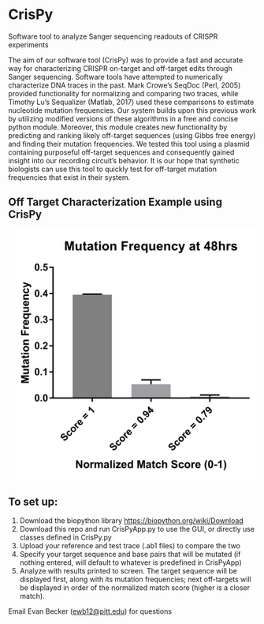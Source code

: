 # CrisPy
Software tool to analyze Sanger sequencing readouts of CRISPR experiments

The aim of our software tool (CrisPy) was to provide a fast and accurate way for characterizing CRISPR on-target and off-target edits through Sanger sequencing. Software tools have attempted to numerically characterize DNA traces in the past. Mark Crowe’s SeqDoc (Perl, 2005) provided functionality for normalizing and comparing two traces, while Timothy Lu’s Sequalizer (Matlab, 2017) used these comparisons to estimate nucleotide mutation frequencies. Our system builds upon this previous work by utilizing modified versions of these algorithms in a free and concise python module. Moreover, this module creates new functionality by predicting and ranking likely off-target sequences (using Gibbs free energy) and finding their mutation frequencies. We tested this tool using a plasmid containing purposeful off-target sequences and consequently gained insight into our recording circuit’s behavior. It is our hope that synthetic biologists can use this tool to quickly test for off-target mutation frequencies that exist in their system.


<h2>Off Target Characterization Example using CrisPy</h2>
<p align="center">
  <img src="CrisPy.png" width="500" title="hover text">
</p>


<h2>To set up:</h2>

1. Download the biopython library https://biopython.org/wiki/Download
2. Download this repo and run CrisPyApp.py to use the GUI, or directly use classes defined in CrisPy.py
3. Upload your reference and test trace (.ab1 files) to compare the two
4. Specify your target sequence and base pairs that will be mutated (if nothing entered, will default to whatever is predefined in CrisPyApp) 
5. Analyze with results printed to screen. The target sequence will be displayed first, along with its mutation frequencies; next off-targets will be displayed in order of the normalized match score (higher is a closer match).


Email Evan Becker (ewb12@pitt.edu) for questions
